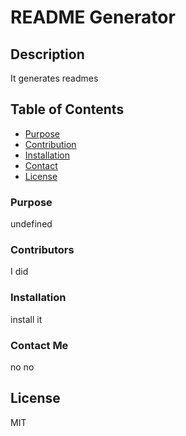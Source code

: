 
  # README Generator

  ## Description
  It generates readmes


  ## Table of Contents

  - [Purpose](#Purpose)
  - [Contribution](#Contributions)
  - [Installation](#Installation)
  - [Contact](#Contact)
  - [License](#License)

  ### Purpose
  undefined

  ### Contributors
  I did

  ### Installation
  install it

  ### Contact Me
  no
  no

  ## License
  MIT
